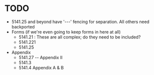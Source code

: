# TODO

* 5141.25 and beyond have '---' fencing for separation. All others need backported
* Forms (if we're even going to keep forms in here at all)
  * 5141.21 : These are all complex; do they need to be included?
  * 5141.221 
  * 5141.25
* Appendix
  * 5141.27 -- Appendix II
  * 5141.3
  * 5141.4 Appendix A & B


